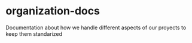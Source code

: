 # organization-docs
Documentation about how we handle different aspects of our proyects to keep them standarized
